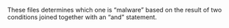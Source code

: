 These files determines which one is “malware” based on the result of two conditions joined together with an “and” statement. 
